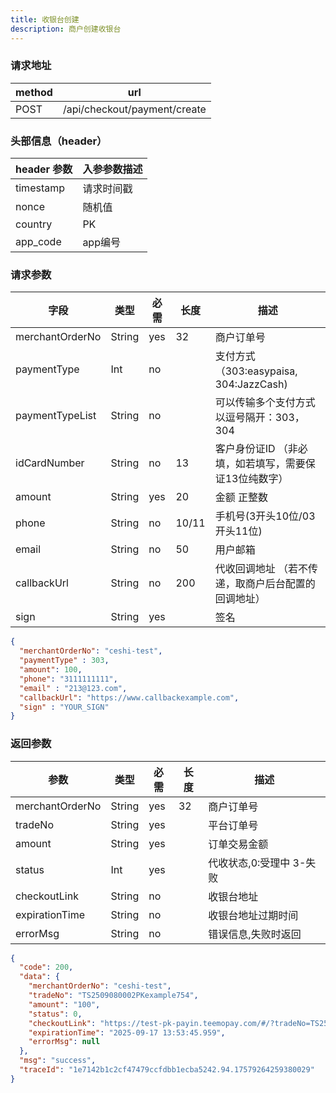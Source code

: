 ```yaml
---
title: 收银台创建
description: 商户创建收银台
---
```


### 请求地址

| method | url                          |
| ------ |------------------------------|
| POST   | /api/checkout/payment/create |

### 头部信息（header）

| header 参数   | 入参参数描述  |
|-------------|---------|
| timestamp   | 请求时间戳   |
| nonce       | 随机值     |
| country     | PK  |
| app_code    | app编号   |

### 请求参数

| 字段              | 类型     | 必需  | 长度    | 描述                            |
|-----------------|--------|-----|-------|-------------------------------|
| merchantOrderNo | String | yes | 32    | 商户订单号                         |
| paymentType     | Int    | no  |      | 支付方式 （303:easypaisa, 304:JazzCash) |
| paymentTypeList     | String | no  |      | 可以传输多个支付方式以逗号隔开：303，304       |
| idCardNumber    | String | no  | 13    | 客户身份证ID （非必填，如若填写，需要保证13位纯数字） |
| amount          | String | yes | 20    | 金额 正整数                        |
| phone           | String | no  | 10/11 | 手机号(3开头10位/03开头11位)           |
| email           | String | no  | 50    | 用户邮箱                          |
| callbackUrl     | String | no  | 200   | 代收回调地址  （若不传递，取商户后台配置的回调地址）   |
| sign            | String | yes |       | 签名                            |

```json title=请求示例
{
  "merchantOrderNo": "ceshi-test",
  "paymentType" : 303,
  "amount": 100,
  "phone": "3111111111",
  "email" : "213@123.com",
  "callbackUrl": "https://www.callbackexample.com",
  "sign" : "YOUR_SIGN"
}
```

### 返回参数

| 参数              | 类型     | 必需  | 长度 | 描述                                                      |
|-----------------|--------|-----| ---- |---------------------------------------------------------|
| merchantOrderNo | String | yes | 32   | 商户订单号                                                   |
| tradeNo         | String | yes |      | 平台订单号                                                   |
| amount          | String | yes |      | 订单交易金额                                                  |
| status          | Int    | yes |      | 代收状态,0:受理中 3-失败                                         |
| checkoutLink    | String | no  |      | 收银台地址                                                   |
| expirationTime  | String | no  |      | 收银台地址过期时间                                               |
| errorMsg        | String | no  |      | 错误信息,失败时返回                                              |

```json title=返回示例
{
  "code": 200,
  "data": {
    "merchantOrderNo": "ceshi-test",
    "tradeNo": "TS2509080002PKexample754",
    "amount": "100",
    "status": 0,
    "checkoutLink": "https://test-pk-payin.teemopay.com/#/?tradeNo=TS2509080002PKexample754",
    "expirationTime": "2025-09-17 13:53:45.959",
    "errorMsg": null
  },
  "msg": "success",
  "traceId": "1e7142b1c2cf47479ccfdbb1ecba5242.94.17579264259380029"
}
```